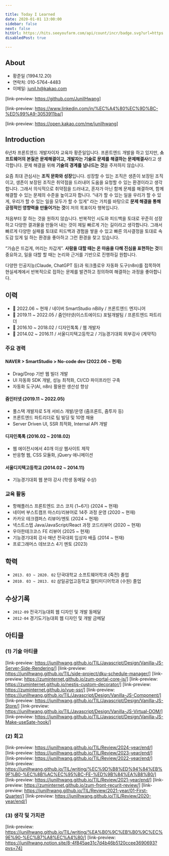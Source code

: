 ```yaml
---

title: Today I Learned
date: 2020-01-01 13:00:00
sidebar: false
next: false
hitUrl: https://hits.seeyoufarm.com/api/count/incr/badge.svg?url=https://junilhwang.github.io/TIL/
disabledPost: true

---
```


## About

- 황준일 (1994.12.20)
- 연락처: 010-5764-4483
- 이메일: junil.h@kakao.com

[link-preview: https://github.com/JunilHwang] 

[link-preview: https://www.linkedin.com/in/%EC%A4%80%EC%9D%BC-%ED%99%A9-3053911ba/] 

[link-preview: https://open.kakao.com/me/junilhwang]

## Introduction

6년차 프론트엔드 개발자이자 교육자 황준일입니다.
프론트엔드 개발을 하고 있지만, **소프트웨어의 본질은 문제해결이고, 개발자는 기술로 문제를 해결하는 문제해결사**라고 생각합니다.
문제 해결을 위해 **기술의 경계를 넘나드는 것**을 주저하지 않습니다.

요즘 최대 관심사는 **조직 문화와 성장**입니다.
성장할 수 있는 조직은 생존이 보장된 조직이고, 생존이 보장된 조직은 취약점을 드러내어 도움을 요청할 수 있는 환경이라고 생각합니다.
그래서 의식적으로 취약점을 드러내고, 혼자가 아닌 함께 문제를 해결하며, 함께 해결할 수 있는 문제의 수준을 높이고자 합니다.
“내가 할 수 있는 일을 우리가 할 수 있게, 우리가 할 수 있는 일을 모두가 할 수 있게” 라는 가치를 바탕으로 **문제 해결을 통해 긍정적인 영향력을 만들어가는 것**이 저의 목표이자 행복입니다.

처음부터 잘 하는 것을 원하지 않습니다.
반복적인 시도와 피드백을 토대로 꾸준히 성장하고 다양한 결과물을 만들어 내는 것이 제일 빠르게 가는 길이라고 생각합니다.
그래서 빠르게 다양한 실패를 토대로 피드백과 경험을 쌓을 수 있고 빠른 의사결정을 토대로 속도감 있게 일 하는 환경을 좋아하고 그런 환경을 찾고 있습니다.

“가슴은 뜨겁게, 머리는 차갑게”.
**사람을 대할 때는 온 마음을 다해 진심을 표현하는 것**이 중요하고, 일을 대할 할 때는 논리와 근거를 기반으로 진행하길 원합니다.

다양한 인공지능(Claude, ChatGPT 등)과 워크플로우 자동화 도구(n8n)를 접목하여 현실세계에서 반복적으로 접하는 문제를 발견하고 정의하여 해결하는 과정을 좋아합니다.

##  이력

- :office: 2022.06 ~ 현재 / 네이버 SmartStudio nBilly / 프론트엔드 엔지니어
- :office: 2019.11 ~ 2022.05 / 줌인터넷(이스트에이드) 포털개발팀 / 프론트엔드 파트리더
- :office: 2016.10 ~ 2018.02 / 디자인톡톡 / 웹 개발자
- :school: 2014.02 ~ 2016.11 / 서울디지텍고등학교 / 기능경기대회 외부강사 (계약직)

### 주요 경력

#### NAVER > SmartStudio > No-code dev (2022.06 ~ 현재)
- Drag/Drop 기반 웹 빌더 개발
- UI 자동화 SDK 개발, 성능 최적화, CI/CD 파이프라인 구축
- 자동화 도구(AI, n8n) 활용한 생산성 향상

#### 줌인터넷 (2019.11 ~ 2022.05)
- 풀스택 개발자로 5개 서비스 개발/운영 (줌프론트, 줌투자 등)
- 프론트엔드 파트리더로 팀 빌딩 및 10명 채용
- Server Driven UI, SSR 최적화, Internal API 개발

#### 디자인톡톡 (2016.02 ~ 2018.02)
- 웹 에이전시에서 40개 이상 웹사이트 제작
- 반응형 웹, CSS 모듈화, jQuery 애니메이션

#### 서울디지텍고등학교 (2014.02 ~ 2014.11)
- 기능경기대회 웹 분야 강사 (학생 동메달 수상)

### 교육 활동

- 항해플러스 프론트엔드 코스 코치 (1~6기) (2024 ~ 현재)
- 네이버 부스트캠프 마스터/리뷰어로 14주 과정 운영 (2020 ~ 현재)
- 카카오 테크캠퍼스 리뷰어/멘토 (2024 ~ 현재)
- 넥스트스텝 Java/JavaScript/React 과정 코드리뷰어 (2020 ~ 현재)
- 우아한테크코스 FE 리뷰어 (2025 ~ 현재)
- 기능경기대회 강사 매년 전국대회 입상자 배출 (2014 ~ 현재)
- 프로그래머스 데브코스 4기 멘토 (2023)

## 학력

- `2013. 03 ~ 2020. 02` 단국대학교 소프트웨어학과 (죽전) 졸업
- `2010. 03 ~ 2013. 02` 삼일공업고등학교 멀티미디어학과 (수원) 졸업

## 수상기록

- `2012-09` 전국기능대회 웹 디자인 및 개발 동메달
- `2012-04` 경기도기능대회 웹 디자인 및 개발 금메달

## 아티클

### (1) 기술 아티클

[link-preview: https://junilhwang.github.io/TIL/Javascript/Design/Vanilla-JS-Server-Side-Rendering/]
[link-preview: https://junilhwang.github.io/TIL/side-project/dku-schedule-manager/]
[link-preview: https://zuminternet.github.io/zum-portal-core-js/]
[link-preview: https://zuminternet.github.io/nestjs-custom-decorator/]
[link-preview: https://zuminternet.github.io/vue-ssr/]
[link-preview: https://junilhwang.github.io/TIL/Javascript/Design/Vanilla-JS-Component/]
[link-preview: https://junilhwang.github.io/TIL/Javascript/Design/Vanilla-JS-Store/]
[link-preview: https://junilhwang.github.io/TIL/Javascript/Design/Vanilla-JS-Virtual-DOM/]
[link-preview: https://junilhwang.github.io/TIL/Javascript/Design/Vanilla-JS-Make-useSate-hook/]


### (2) 회고

[link-preview: https://junilhwang.github.io/TIL/Review/2024-year/end/]
[link-preview: https://junilhwang.github.io/TIL/Review/2023-year/end/]
[link-preview: https://junilhwang.github.io/TIL/Review/2022-year/end/]
[link-preview: https://junilhwang.github.io/TIL/writing/%EC%9D%B8%ED%94%84%EB%9F%B0-%EC%8B%AC%EC%95%BC-FE-%ED%9B%84%EA%B8%B0/]
[link-preview: https://junilhwang.github.io/TIL/Review/2021-year/end/]
[link-preview: https://zuminternet.github.io/zum-front-recurit-review/]
[link-preview: https://junilhwang.github.io/TIL/Review/2021-year/01-First-Quarter/]
[link-preview: https://junilhwang.github.io/TIL/Review/2020-year/end/]

### (3) 생각 및 가치관

[link-preview: https://junilhwang.github.io/TIL/writing/%EA%B0%9C%EB%B0%9C%EC%9E%90-%EC%B7%A8%EC%A4%80/]
[link-preview: https://junilhwang.notion.site/8-4f845ae31c7d4b46b5120ccee3690693?pvs=74]


